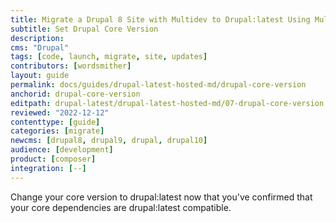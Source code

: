 ```yaml
---
title: Migrate a Drupal 8 Site with Multidev to Drupal:latest Using Multidev
subtitle: Set Drupal Core Version
description: 
cms: "Drupal"
tags: [code, launch, migrate, site, updates]
contributors: [wordsmither]
layout: guide
permalink: docs/guides/drupal-latest-hosted-md/drupal-core-version
anchorid: drupal-core-version
editpath: drupal-latest/drupal-latest-hosted-md/07-drupal-core-version.md
reviewed: "2022-12-12"
contenttype: [guide]
categories: [migrate]
newcms: [drupal8, drupal9, drupal, drupal10]
audience: [development]
product: [composer]
integration: [--]
---
```


Change your core version to drupal:latest now that you've confirmed that your core dependencies are drupal:latest compatible.

<Partial file="drupal-latest/core-version.md" />
